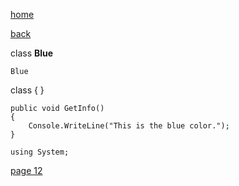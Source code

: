 [home](./page01.md)

[back](./page10.md)

class **Blue**

```
Blue
```
class {  }

```
public void GetInfo()
{
    Console.WriteLine("This is the blue color.");
}
```


```
using System;
```


[page 12](./page12.md)
